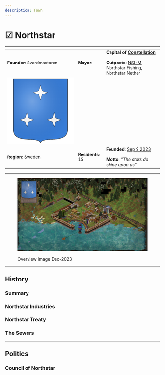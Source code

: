 ```yaml
---
description: Town
---
```


# ☑ Northstar

<table data-view="cards"><thead><tr><th></th><th></th><th></th></tr></thead><tbody><tr><td><strong>Founder</strong>: Svardmastaren</td><td><strong>Mayor</strong>: <br></td><td><strong>Capital of</strong> <a href="../../../nations/present-nations/constellation.md"><strong>Constellation</strong></a><br><br><strong>Outposts</strong>: <a href="northstar-industries/northstar-industries-mining-division.md">NSI-M</a>, Northstar Fishing, Northstar Nether</td></tr><tr><td><img src="../../../../../.gitbook/assets/Northstar500.png" alt="" data-size="original"></td><td></td><td></td></tr><tr><td><strong>Region</strong>: <a href="../../../maps/regions/sweden.md">Sweden</a></td><td><strong>Residents</strong>: 15</td><td><strong>Founded</strong>: <a href="../../../../../additional-guides-and-commands/others/server-dates/september-23/#sep-9">Sep 9 2023</a><br><br><strong>Motto</strong>: <em>"The stars do shine upon us"</em></td></tr></tbody></table>

***

<figure><img src="../../../../../.gitbook/assets/Northstar OverviewDec (1).png" alt=""><figcaption><p>Overview image Dec-2023</p></figcaption></figure>

***

## History

### Summary



### Northstar Industries



### Northstar Treaty



### The Sewers

***

## Politics

### Council of Northstar
